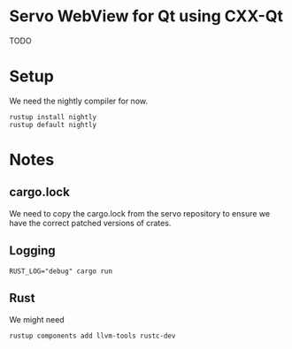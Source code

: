 <!--
SPDX-FileCopyrightText: 2024 Klarälvdalens Datakonsult AB, a KDAB Group company <info@kdab.com>
SPDX-FileContributor: Andrew Hayzen <andrew.hayzen@kdab.com>

SPDX-License-Identifier: MPL-2.0
-->

# Servo WebView for Qt using CXX-Qt

TODO

# Setup

We need the nightly compiler for now.

```console
rustup install nightly
rustup default nightly
```

# Notes

## cargo.lock

We need to copy the cargo.lock from the servo repository to ensure we have the correct patched versions of crates.

## Logging

```console
RUST_LOG="debug" cargo run
```

## Rust

We might need

```console
rustup components add llvm-tools rustc-dev
```
